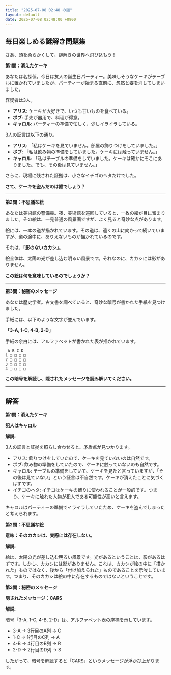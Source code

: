 ```yaml
---
title: "2025-07-08 02:48 の謎"
layout: default
date: 2025-07-08 02:48:00 +0900
---
```

## 毎日楽しめる謎解き問題集

さあ、頭を柔らかくして、謎解きの世界へ飛び込もう！

**第1問：消えたケーキ**

あなたは名探偵。今日は友人の誕生日パーティー。美味しそうなケーキがテーブルに置かれていましたが、パーティーが始まる直前に、忽然と姿を消してしまいました。

容疑者は3人。

*   **アリス**: ケーキが大好きで、いつも甘いものを食べている。
*   **ボブ**: 手先が器用で、料理が得意。
*   **キャロル**: パーティーの準備で忙しく、少しイライラしている。

3人の証言は以下の通り。

*   **アリス**: 「私はケーキを見ていません。部屋の飾りつけをしていました。」
*   **ボブ**: 「私は飲み物の準備をしていました。ケーキには触っていません。」
*   **キャロル**: 「私はテーブルの準備をしていました。ケーキは確かにそこにありました。でも、その後は見ていません。」

さらに、現場に残された証拠は、小さなイチゴのヘタだけでした。

**さて、ケーキを盗んだのは誰でしょう？**

---

**第2問：不思議な絵**

あなたは美術館の警備員。夜、美術館を巡回していると、一枚の絵が目に留まりました。その絵は、一見普通の風景画ですが、よく見ると奇妙な点があります。

絵には、一本の道が描かれています。その道は、遠くの山に向かって続いていますが、道の途中に、ありえないものが描かれているのです。

それは、**「影のないカカシ」**。

絵全体は、太陽の光が差し込む明るい風景です。それなのに、カカシには影がありません。

**この絵は何を意味しているのでしょうか？**

---

**第3問：秘密のメッセージ**

あなたは歴史学者。古文書を調べていると、奇妙な暗号が書かれた手紙を見つけました。

手紙には、以下のような文字が並んでいます。

**「3-A, 1-C, 4-B, 2-D」**

手紙の余白には、アルファベットが書かれた表が描かれています。

```
 A B C D
1 □ □ □ □
2 □ □ □ □
3 □ □ □ □
4 □ □ □ □
```

**この暗号を解読し、隠されたメッセージを読み解いてください。**

---

## 解答

**第1問：消えたケーキ**

**犯人はキャロル**

**解説:**

3人の証言と証拠を照らし合わせると、矛盾点が見つかります。

*   アリス: 飾りつけをしていたので、ケーキを見ていないのは自然です。
*   ボブ: 飲み物の準備をしていたので、ケーキに触っていないのも自然です。
*   キャロル: テーブルの準備をしていて、ケーキを見たと言っていますが、「その後は見ていない」という証言は不自然です。ケーキが消えたことに気づくはずです。
* イチゴのヘタ: イチゴはケーキの飾りに使われることが一般的です。つまり、ケーキに触れた人物が犯人である可能性が高いと言えます。

キャロルはパーティーの準備でイライラしていたため、ケーキを盗んでしまったと考えられます。

**第2問：不思議な絵**

**意味：そのカカシは、実際には存在しない。**

**解説:**

絵は、太陽の光が差し込む明るい風景です。光があるということは、影があるはずです。しかし、カカシには影がありません。これは、カカシが絵の中に「描かれた」ものではなく、後から「付け加えられた」ものであることを示唆しています。つまり、そのカカシは絵の中に存在するものではないということです。

**第3問：秘密のメッセージ**

**隠されたメッセージ：CARS**

**解説:**

暗号「3-A, 1-C, 4-B, 2-D」は、アルファベット表の座標を示しています。

*   3-A → 3行目のA列 → C
*   1-C → 1行目のC列 → A
*   4-B → 4行目のB列 → R
*   2-D → 2行目のD列 → S

したがって、暗号を解読すると「CARS」というメッセージが浮かび上がります。
